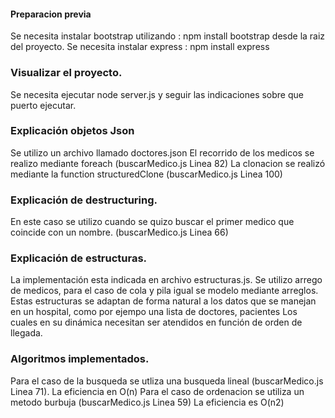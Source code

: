 #### Preparacion previa
Se necesita instalar bootstrap utilizando : npm install bootstrap desde la raiz del proyecto.
Se necesita instalar express : npm install express

### Visualizar el proyecto.
Se necesita ejecutar node server.js y seguir las indicaciones sobre que puerto ejecutar.


### Explicación objetos Json
Se utilizo un archivo llamado doctores.json
El recorrido de los medicos se realizo mediante foreach (buscarMedico.js  Linea 82)
La clonacion se realizó mediante la function structuredClone (buscarMedico.js  Linea 100)

### Explicación de destructuring.
En este caso se utilizo cuando se quizo buscar el primer medico que coincide con un nombre.
(buscarMedico.js  Linea 66)

### Explicación de estructuras.
La implementación esta indicada en archivo estructuras.js.
Se utilizo arrego de medicos, para el caso de cola y pila igual se modelo mediante arreglos.
Estas estructuras se adaptan de forma natural a los datos que se manejan en un hospital, como por ejempo una lista de doctores, pacientes
Los cuales en su dinámica necesitan ser atendidos en función de orden de llegada.

### Algoritmos implementados.
Para el caso de la busqueda se utliza una busqueda lineal (buscarMedico.js  Linea 71).
La eficiencia en O(n)
Para el caso de ordenacion se utiliza un metodo burbuja (buscarMedico.js  Linea 59)
La eficiencia es O(n2)